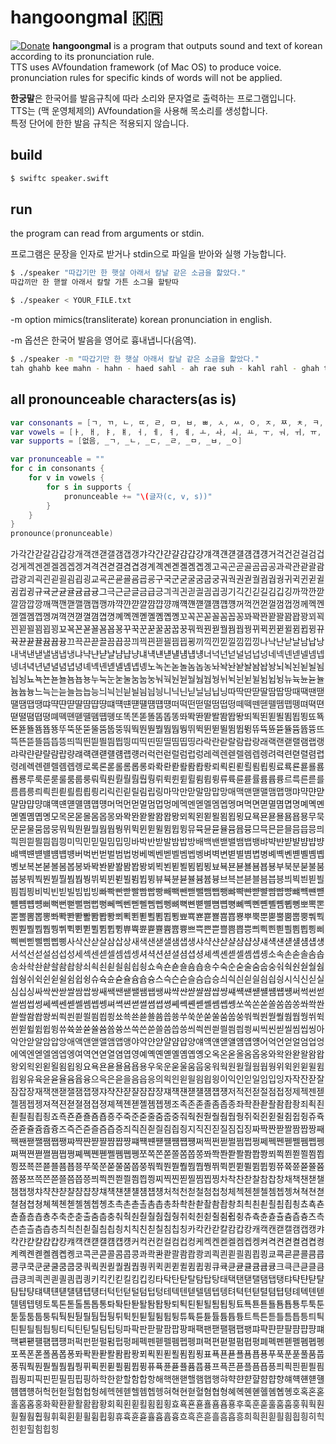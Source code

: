 # hangoongmal 🇰🇷
[![Donate](https://img.shields.io/badge/Donate-PayPal-green.svg)](https://www.paypal.com/myaccount/transfer/homepage/external/profile?flowContextData=LLzCi2DBh7qKd13L_cHYkNK1YQYWPjig9zW4bnb04w42So2WPCQPhv46FTWLDzDkxmluVaQuSLbS7ITliyxqZwIBso4h-Zy4uwDJYDoUAuHT9KlBptsNfEFV9hT5oCr335XAKV32L6o9o_UdvUsaSBxE1B_mxQIGwRLVMNTbxyepR6KjHRFbhZkR6ixYRqfo23_-jWJqNMA7yrECpEnYE5XWfJq0KwpYtQVGr-jx2iiSmYKAxEnRii4EI4Rrzy3PaZOVVFlse0SielTz16rnmB3ve8w5mUCobjrNLpaVm3di2B9f8sdpPZZ_asbK6EYgQBxuFfzLQE4CmyCuzEupg1zsuBmrFWD-LvpOAou8aX9wOYShSPC_kjhD_vV0FjGbLCJvYi_bFOvhsRG2)
**hangoongmal** is a program that outputs sound and text of korean according to its pronunciation rule.  
TTS uses AVfoundation framework (of Mac OS) to produce voice.  
pronunciation rules for specific kinds of words will not be applied.

**한궁말**은 한국어를 발음규칙에 따라 소리와 문자열로 출력하는 프로그램입니다.  
TTS는 (맥 운영체제의) AVfoundation을 사용해 목소리를 생성합니다.  
특정 단어에 한한 발음 규칙은 적용되지 않습니다.

## build
````bash
$ swiftc speaker.swift
````

## run
the program can read from arguments or stdin.

프로그램은 문장을 인자로 받거나 stdin으로 파일을 받아와 실행 가능합니다.

````bash
$ ./speaker "따갑기만 한 햇살 아래서 칼날 같은 소금을 핥았다."
따갑끼만 한 핻쌀 아래서 칼랄 가튼 소그믈 할탇따
````  
````bash
$ ./speaker < YOUR_FILE.txt
````
-m option mimics(transliterate) korean pronunciation in english.  

-m 옵션은 한국어 발음을 영어로 흉내냅니다(음역).
````bash
$ ./speaker -m "따갑기만 한 햇살 아래서 칼날 같은 소금을 핥았다."
tah ghahb kee mahn - hahn - haed sahl - ah rae suh - kahl rahl - ghah twoon - so ghwoo mwool - hahl tahd tah
````  

## all pronounceable characters(as is)
````swift
var consonants = [ㄱ, ㄲ, ㄴ, ㄸ, ㄹ, ㅁ, ㅂ, ㅃ, ㅅ, ㅆ, ㅇ, ㅈ, ㅉ, ㅊ, ㅋ, ㅌ, ㅍ, ㅎ]
var vowels = [ㅏ, ㅐ, ㅑ, ㅒ, ㅓ, ㅔ, ㅕ, ㅖ, ㅗ, ㅘ, ㅚ, ㅛ, ㅜ, ㅝ, ㅟ, ㅠ, ㅡ, ㅢ, ㅣ]
var supports = [없음, _ㄱ, _ㄴ, _ㄷ, _ㄹ, _ㅁ, _ㅂ, _ㅇ]

var pronunceable = ""
for c in consonants {
    for v in vowels {
        for s in supports {
            pronunceable += "\(글자(c, v, s))"
        }
    }
}
pronounce(pronunceable)
````

가각간갇갈감갑강개객갠갣갤갬갭갱갸갹갼갿걀걈걉걍걔걕걘걛걜걤걥걩거걱건걷걸검겁겅게겍겐겓겔겜겝겡겨격견겯결겸겹경계곅곈곋곌곔곕곙고곡곤곧골곰곱공과곽관괃괄괌괍광괴괵괸괻괼굄굅굉교굑굔굗굘굠굡굥구국군굳굴굼굽궁궈궉권궏궐궘궙궝귀귁귄귇귈귐귑귕규귝균귣귤귬귭귱그극근귿글금급긍긔긕긘긛긜긤긥긩기긱긴긷길김깁깅까깍깐깓깔깜깝깡깨깩깬깯깰깸깹깽꺄꺅꺈꺋꺌꺔꺕꺙꺠꺡꺤꺧꺨꺰꺱꺵꺼꺽껀껃껄껌껍껑께껙껜껟껠껨껩껭껴껵껸껻껼꼄꼅꼉꼐꼑꼔꼗꼘꼠꼡꼥꼬꼭꼰꼳꼴꼼꼽꽁꽈꽉꽌꽏꽐꽘꽙꽝꾀꾁꾄꾇꾈꾐꾑꾕꾜꾝꾠꾣꾤꾬꾭꾱꾸꾹꾼꾿꿀꿈꿉꿍꿔꿕꿘꿛꿜꿤꿥꿩뀌뀍뀐뀓뀔뀜뀝뀡뀨뀩뀬뀯뀰뀸뀹뀽끄끅끈끋끌끔끕끙끠끡끤끧끨끰끱끵끼끽낀낃낄낌낍낑나낙난낟날남납낭내낵낸낻낼냄냅냉냐냑냔냗냘냠냡냥냬냭냰냳냴냼냽넁너넉넌넏널넘넙넝네넥넨넫넬넴넵넹녀녁년녇녈념녑녕녜녝녠녣녤녬녭녱노녹논녿놀놈놉농놔놕놘놛놜놤놥놩뇌뇍뇐뇓뇔뇜뇝뇡뇨뇩뇬뇯뇰뇸뇹뇽누눅눈눋눌눔눕눙눠눡눤눧눨눰눱눵뉘뉙뉜뉟뉠뉨뉩뉭뉴뉵뉸뉻뉼늄늅늉느늑는늗늘늠늡능늬늭늰늳늴늼늽닁니닉닌닏닐님닙닝따딱딴딷딸땀땁땅때땍땐땓땔땜땝땡땨땩땬땯땰땸땹땽떄떅떈떋떌떔떕떙떠떡떤떧떨떰떱떵떼떽뗀뗃뗄뗌뗍뗑뗘뗙뗜뗟뗠뗨뗩뗭뗴뗵뗸뗻뗼똄똅똉또똑똔똗똘똠똡똥똬똭똰똳똴똼똽뙁뙤뙥뙨뙫뙬뙴뙵뙹뚀뚁뚄뚇뚈뚐뚑뚕뚜뚝뚠뚣뚤뚬뚭뚱뚸뚹뚼뚿뛀뛈뛉뛍뛰뛱뛴뛷뛸뜀뜁뜅뜌뜍뜐뜓뜔뜜뜝뜡뜨뜩뜬뜯뜰뜸뜹뜽띄띅띈띋띌띔띕띙띠띡띤띧띨띰띱띵라락란랃랄람랍랑래랙랜랟랠램랩랭랴략랸랻랼럄럅량럐럑럔럗럘럠럡럥러럭런럳럴럼럽렁레렉렌렏렐렘렙렝려력련렫렬렴렵령례롁롄롇롈롐롑롕로록론롣롤롬롭롱롸롹롼롿뢀뢈뢉뢍뢰뢱뢴뢷뢸룀룁룅료룍룐룓룔룜룝룡루룩룬룯룰룸룹룽뤄뤅뤈뤋뤌뤔뤕뤙뤼뤽륀륃륄륌륍륑류륙륜륟률륨륩륭르륵른륻를름릅릉릐릑릔릗릘릠릡릥리릭린릳릴림립링마막만맏말맘맙망매맥맨맫맬맴맵맹먀먁먄먇먈먐먑먕먜먝먠먣먤먬먭먱머먹먼먿멀멈멉멍메멕멘멛멜멤멥멩며멱면멷멸몀몁명몌몍몐몓몔몜몝몡모목몬몯몰몸몹몽뫄뫅뫈뫋뫌뫔뫕뫙뫼뫽묀묃묄묌묍묑묘묙묜묟묠묨묩묭무묵문묻물뭄뭅뭉뭐뭑뭔뭗뭘뭠뭡뭥뮈뮉뮌뮏뮐뮘뮙뮝뮤뮥뮨뮫뮬뮴뮵뮹므믁믄믇믈믐믑믕믜믝믠믣믤믬믭믱미믹민믿밀밈밉밍바박반받발밤밥방배백밴밷밸뱀뱁뱅뱌뱍뱐뱓뱔뱜뱝뱡뱨뱩뱬뱯뱰뱸뱹뱽버벅번벋벌범법벙베벡벤벧벨벰벱벵벼벽변볃별볌볍병볘볙볜볟볠볨볩볭보복본볻볼봄봅봉봐봑봔봗봘봠봡봥뵈뵉뵌뵏뵐뵘뵙뵝뵤뵥뵨뵫뵬뵴뵵뵹부북분붇불붐붑붕붜붝붠붣붤붬붭붱뷔뷕뷘뷛뷜뷤뷥뷩뷰뷱뷴뷷뷸븀븁븅브븍븐븓블븜븝븡븨븩븬븯븰븸븹븽비빅빈빋빌빔빕빙빠빡빤빧빨빰빱빵빼빽뺀뺃뺄뺌뺍뺑뺘뺙뺜뺟뺠뺨뺩뺭뺴뺵뺸뺻뺼뻄뻅뻉뻐뻑뻔뻗뻘뻠뻡뻥뻬뻭뻰뻳뻴뻼뻽뼁뼈뼉뼌뼏뼐뼘뼙뼝뼤뼥뼨뼫뼬뼴뼵뼹뽀뽁뽄뽇뽈뽐뽑뽕뽜뽝뽠뽣뽤뽬뽭뽱뾔뾕뾘뾛뾜뾤뾥뾩뾰뾱뾴뾷뾸뿀뿁뿅뿌뿍뿐뿓뿔뿜뿝뿡뿨뿩뿬뿯뿰뿸뿹뿽쀠쀡쀤쀧쀨쀰쀱쀵쀼쀽쁀쁃쁄쁌쁍쁑쁘쁙쁜쁟쁠쁨쁩쁭쁴쁵쁸쁻쁼삄삅삉삐삑삔삗삘삠삡삥사삭산삳살삼삽상새색샌샏샐샘샙생샤샥샨샫샬샴샵샹섀섁섄섇섈섐섑섕서석선섣설섬섭성세섹센섿셀셈셉셍셔셕션셛셜셤셥셩셰셱셴셷셸솀솁솅소속손솓솔솜솝송솨솩솬솯솰솸솹솽쇠쇡쇤쇧쇨쇰쇱쇵쇼쇽숀숃숄숌숍숑수숙순숟술숨숩숭숴숵숸숻숼쉄쉅쉉쉬쉭쉰쉳쉴쉼쉽슁슈슉슌슏슐슘슙슝스슥슨슫슬슴습승싀싁싄싇싈싐싑싕시식신싣실심십싱싸싹싼싿쌀쌈쌉쌍쌔쌕쌘쌛쌜쌤쌥쌩쌰쌱쌴쌷쌸썀썁썅썌썍썐썓썔썜썝썡써썩썬썯썰썸썹썽쎄쎅쎈쎋쎌쎔쎕쎙쎠쎡쎤쎧쎨쎰쎱쎵쎼쎽쏀쏃쏄쏌쏍쏑쏘쏙쏜쏟쏠쏨쏩쏭쏴쏵쏸쏻쏼쐄쐅쐉쐬쐭쐰쐳쐴쐼쐽쑁쑈쑉쑌쑏쑐쑘쑙쑝쑤쑥쑨쑫쑬쑴쑵쑹쒀쒁쒄쒇쒈쒐쒑쒕쒸쒹쒼쒿쓀쓈쓉쓍쓔쓕쓘쓛쓜쓤쓥쓩쓰쓱쓴쓷쓸씀씁씅씌씍씐씓씔씜씝씡씨씩씬씯씰씸씹씽아악안앋알암압앙애액앤앧앨앰앱앵야약얀얃얄얌얍양얘얙얜얟얠얨얩얭어억언얻얼엄업엉에엑엔엗엘엠엡엥여역연엳열염엽영예옉옌옏옐옘옙옝오옥온옫올옴옵옹와왁완왇왈왐왑왕외왹왼왿욀욈욉욍요욕욘욛욜욤욥용우욱운욷울움웁웅워웍원웓월웜웝웡위윅윈윋윌윔윕윙유육윤윧율윰윱융으윽은읃을음읍응의읙읜읟읠읨읩읭이익인읻일임입잉자작잔잗잘잠잡장재잭잰잳잴잼잽쟁쟈쟉쟌쟏쟐쟘쟙쟝쟤쟥쟨쟫쟬쟴쟵쟹저적전젇절점접정제젝젠젣젤젬젭젱져젹젼젿졀졈졉졍졔졕졘졛졜졤졥졩조족존졷졸좀좁종좌좍좐좓좔좜좝좡죄죅죈죋죌죔죕죙죠죡죤죧죨죰죱죵주죽준줃줄줌줍중줘줙줜줟줠줨줩줭쥐쥑쥔쥗쥘쥠쥡쥥쥬쥭쥰쥳쥴쥼쥽즁즈즉즌즏즐즘즙증즤즥즨즫즬즴즵즹지직진짇질짐집징짜짝짠짣짤짬짭짱째짹짼짿쨀쨈쨉쨍쨔쨕쨘쨛쨜쨤쨥쨩쨰쨱쨴쨷쨸쩀쩁쩅쩌쩍쩐쩓쩔쩜쩝쩡쩨쩩쩬쩯쩰쩸쩹쩽쪄쪅쪈쪋쪌쪔쪕쪙쪠쪡쪤쪧쪨쪰쪱쪵쪼쪽쫀쫃쫄쫌쫍쫑쫘쫙쫜쫟쫠쫨쫩쫭쬐쬑쬔쬗쬘쬠쬡쬥쬬쬭쬰쬳쬴쬼쬽쭁쭈쭉쭌쭏쭐쭘쭙쭝쭤쭥쭨쭫쭬쭴쭵쭹쮜쮝쮠쮣쮤쮬쮭쮱쮸쮹쮼쮿쯀쯈쯉쯍쯔쯕쯘쯛쯜쯤쯥쯩쯰쯱쯴쯷쯸찀찁찅찌찍찐찓찔찜찝찡차착찬찯찰참찹창채책챈챋챌챔챕챙챠챡챤챧챨챰챱챵챼챽첀첃첄첌첍첑처척천첟철첨첩청체첵첸첻첼쳄쳅쳉쳐쳑쳔쳗쳘쳠쳡쳥쳬쳭쳰쳳쳴쳼쳽촁초촉촌촏촐촘촙총촤촥촨촫촬촴촵촹최쵝쵠쵣쵤쵬쵭쵱쵸쵹쵼쵿춀춈춉춍추축춘춛출춤춥충춰춱춴춷춸췀췁췅취췩췬췯췰췸췹췽츄츅츈츋츌츔츕츙츠측츤츧츨츰츱층츼츽칀칃칄칌칍칑치칙친칟칠침칩칭카칵칸칻칼캄캅캉캐캑캔캗캘캠캡캥캬캭캰캳캴캼캽컁컈컉컌컏컐컘컙컝커컥컨컫컬컴컵컹케켁켄켇켈켐켑켕켜켝켠켣켤켬켭켱켸켹켼켿콀콈콉콍코콕콘콛콜콤콥콩콰콱콴콷콸쾀쾁쾅쾨쾩쾬쾯쾰쾸쾹쾽쿄쿅쿈쿋쿌쿔쿕쿙쿠쿡쿤쿧쿨쿰쿱쿵쿼쿽퀀퀃퀄퀌퀍퀑퀴퀵퀸퀻퀼큄큅큉큐큑큔큗큘큠큡큥크큭큰큳클큼큽킁킈킉킌킏킐킘킙킝키킥킨킫킬킴킵킹타탁탄탇탈탐탑탕태택탠탣탤탬탭탱탸탹탼탿턀턈턉턍턔턕턘턛턜턤턥턩터턱턴턷털텀텁텅테텍텐텓텔템텝텡텨텩텬텯텰텸텹텽톄톅톈톋톌톔톕톙토톡톤톧톨톰톱통톼톽퇀퇃퇄퇌퇍퇑퇴퇵퇸퇻퇼툄툅툉툐툑툔툗툘툠툡툥투툭툰툳툴툼툽퉁퉈퉉퉌퉏퉐퉘퉙퉝튀튁튄튇튈튐튑튕튜튝튠튣튤튬튭튱트특튼튿틀틈틉틍틔틕틘틛틜틤틥틩티틱틴틷틸팀팁팅파팍판팓팔팜팝팡패팩팬팯팰팸팹팽퍄퍅퍈퍋퍌퍔퍕퍙퍠퍡퍤퍧퍨퍰퍱퍵퍼퍽펀펃펄펌펍펑페펙펜펟펠펨펩펭펴펵편펻펼폄폅평폐폑폔폗폘폠폡폥포폭폰폳폴폼폽퐁퐈퐉퐌퐏퐐퐘퐙퐝푀푁푄푇푈푐푑푕표푝푠푣푤푬푭푱푸푹푼푿풀품풉풍풔풕풘풛풜풤풥풩퓌퓍퓐퓓퓔퓜퓝퓡퓨퓩퓬퓯퓰퓸퓹퓽프픅픈픋플픔픕픙픠픡픤픧픨픰픱픵피픽핀핃필핌핍핑하학한핟할함합항해핵핸핻핼햄햅행햐햑햔햗햘햠햡향햬햭햰햳햴햼햽헁허헉헌헏헐험헙헝헤헥헨헫헬헴헵헹혀혁현혇혈혐협형혜혝혠혣혤혬혭혱호혹혼혿홀홈홉홍화확환홛활홤홥황회획횐횓횔횜횝횡효횩횬횯횰횸횹횽후훅훈훋훌훔훕훙훠훡훤훧훨훰훱훵휘휙휜휟휠휨휩휭휴휵휸휻휼흄흅흉흐흑흔흗흘흠흡흥희흭흰흳흴흼흽힁히힉힌힏힐힘힙힝
